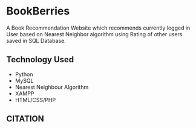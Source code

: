 # BookBerries
A Book Recommendation Website which recommends currently logged in User based on Nearest Neighbor algorithm using Rating of other users saved in SQL Database.
## Technology Used
* Python
* MySQL
* Nearest Neighbour Algorithm
* XAMPP
* HTML/CSS/PHP
## CITATION 

